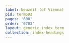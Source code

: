```yaml
---
label: Neuzeit (of Vienna)
pid: term593
pages: '600'
order: '0703'
layout: generic_index_term
collection: index-headings
---
```

